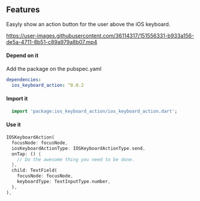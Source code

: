 ## Features

Easyly show an action button for the user above the iOS keyboard.

https://user-images.githubusercontent.com/36114317/151556331-b933a156-de5a-4711-8b51-c89a979a8b07.mp4

#### Depend on it

Add the package on the pubspec.yaml
```yaml
dependencies:
  ios_keyboard_action: ^0.0.2
```
#### Import it

```dart
  import 'package:ios_keyboard_action/ios_keyboard_action.dart';
```

#### Use it

```dart
IOSKeyboardAction(
  focusNode: focusNode,
  iosKeyboardActionType: IOSKeyboardActionType.send,
  onTap: () {
    // Do the awesome thing you need to be done.
  },
  child: TextField(
    focusNode: focusNode,
    keyboardType: TextInputType.number,
  ),
),
```
